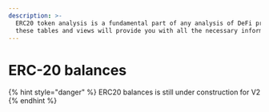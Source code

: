 ```yaml
---
description: >-
  ERC20 token analysis is a fundamental part of any analysis of DeFi products,
  these tables and views will provide you with all the necessary information.
---
```


# ERC-20 balances

{% hint style="danger" %}
ERC20 balances is still under construction for V2
{% endhint %}
